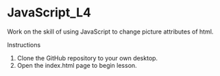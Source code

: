 # JavaScript_L4
Work on the skill of using JavaScript to change picture attributes of html.


Instructions
1. Clone the GitHub repository to your own desktop. 
2. Open the index.html page to begin lesson.